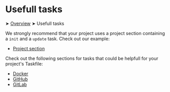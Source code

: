 # Usefull tasks

➤ [Overview](../README.md) ➤ Usefull tasks

We strongly recommend that your project uses a project section containing a `init` and a `update` task. Check out our
example:

- [Project section](./section/project.md)

Check out the following sections for tasks that could be helpfull for your project's Taskfile:

- [Docker](./section/docker.md)
- [GitHub](./section/github.md)
- [GitLab](./section/gitlab.md)
